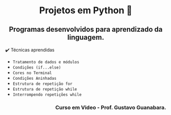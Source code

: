 <h1 align="center"> Projetos em Python 🐍 </h1>
<h2 align="center"> Programas desenvolvidos para aprendizado da linguagem.</h2>


✔️ Técnicas aprendidas

- ``Tratamento de dados e módulos``
- ``Condições (if...else)``
- ``Cores no Terminal``
- ``Condições Aninhadas``
- ``Estrutura de repetição for``
- ``Estrutura de repetição while``
- ``Interrompendo repetições while``
<h3 align="right"> Curso em Video - Prof. Gustavo Guanabara.</h3>
